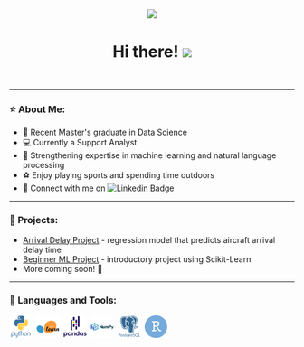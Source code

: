 <div id="header" align="center">
  <img src="https://media0.giphy.com/media/v1.Y2lkPTc5MGI3NjExMzR3NHA2emQxMWhmYWd5amN6OGFoYnlsOHg1OTBpM3BzZWpqZ28wcyZlcD12MV9pbnRlcm5hbF9naWZfYnlfaWQmY3Q9Zw/JqmupuTVZYaQX5s094/giphy.gif" width="200"/>
</div>
<h1 align="center">
  Hi there!
  <img src="https://media.giphy.com/media/hvRJCLFzcasrR4ia7z/giphy.gif" width="30px"/>
</h1>

</br>

---
### ⭐ About Me:
- 🧠 Recent Master's graduate in Data Science
- 💻 Currently a Support Analyst
- 🚀 Strengthening expertise in machine learning and natural language processing
- ⚽ Enjoy playing sports and spending time outdoors
- 🤝 Connect with me on [![Linkedin Badge](https://img.shields.io/badge/LinkedIn-blue?style=for-the-badge&logo=linkedin&logoColor=white)](https://www.linkedin.com/in/taylor-wainz/)

---
### 💼 Projects:
- [Arrival Delay Project](https://github.com/taywainz/data_science_projects/blob/main/arrival_delay.md) - regression model that predicts aircraft arrival delay time
- [Beginner ML Project](https://github.com/taywainz/beginner_ML_project) - introductory project using Scikit-Learn
- More coming soon! 🌱

---
### 🏅 Languages and Tools:
<div>
  <img src="https://github.com/devicons/devicon/blob/master/icons/python/python-original-wordmark.svg" title="Python" alt="Python" width="40" height="40"/>&nbsp;
  <img src="https://github.com/devicons/devicon/blob/master/icons/scikitlearn/scikitlearn-original.svg" title="Scikitlearn" alt="Scikitlearn" width="40" height ="40"/>&nbsp;
  <img src="https://github.com/devicons/devicon/blob/master/icons/pandas/pandas-original-wordmark.svg" title="Pandas" alt="Pandas" width="40" height ="40"/>&nbsp;
  <img src="https://github.com/devicons/devicon/blob/master/icons/numpy/numpy-original-wordmark.svg" title="Numpy" alt="Numpy" width="40" height ="40"/>&nbsp;
  <img src="https://github.com/devicons/devicon/blob/master/icons/postgresql/postgresql-plain-wordmark.svg" title="PostgreSQL" alt="PostgreSQL" width="40" height="40"/>&nbsp;
  <img src="https://github.com/devicons/devicon/blob/master/icons/rstudio/rstudio-original.svg" title="R" alt="R" width="40" height ="40"/>&nbsp;
</div>
